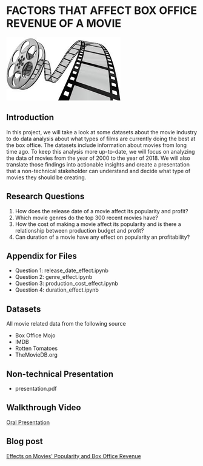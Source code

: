# FACTORS THAT AFFECT BOX OFFICE REVENUE OF A MOVIE 

![](industry.jpg)

## Introduction 

In this project, we will take a look at some datasets about the movie industry to do data analysis about what types of films are currently doing the best at the box office. The datasets include information about movies from long time ago. To keep this analysis more up-to-date, we will focus on analyzing the data of movies from the year of 2000 to the year of 2018. We will also translate those findings into actionable insights and create a presentation that a non-technical stakeholder can understand and decide what type of movies they should be creating.    

## Research Questions

1. How does the release date of a movie affect its popularity and profit?
2. Which movie genres do the top 300 recent movies have?
3. How the cost of making a movie affect its popularity and
   is there a relationship between production budget and profit?
4. Can duration of a movie have any effect on popularity an profitability?

## Appendix for Files

* Question 1: release_date_effect.ipynb
* Question 2: genre_effect.ipynb
* Question 3: production_cost_effect.ipynb
* Question 4: duration_effect.ipynb

## Datasets 

All movie related data from the following source

* Box Office Mojo
* IMDB
* Rotten Tomatoes
* TheMovieDB.org

## Non-technical Presentation

* presentation.pdf

## Walkthrough Video

<a href="">Oral Presentation</a>

## Blog post

<a href="https://linhmai19.github.io/effects_on_movies_popularity_and_box_office_revenue">Effects on Movies' Popularity and Box Office Revenue</a>
